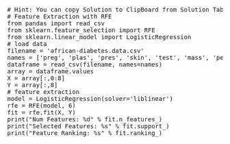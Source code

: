 <pre class="file" data-target="clipboard">
# Hint: You can copy Solution to ClipBoard from Solution Tab in Step 3
# Feature Extraction with RFE
from pandas import read_csv
from sklearn.feature_selection import RFE
from sklearn.linear_model import LogisticRegression
# load data
filename = 'african-diabetes.data.csv'
names = ['preg', 'plas', 'pres', 'skin', 'test', 'mass', 'pedi', 'age', 'class']
dataframe = read_csv(filename, names=names)
array = dataframe.values
X = array[:,0:8]
Y = array[:,8]
# feature extraction
model = LogisticRegression(solver='liblinear')
rfe = RFE(model, 6)
fit = rfe.fit(X, Y)
print("Num Features: %d" % fit.n_features_)
print("Selected Features: %s" % fit.support_)
print("Feature Ranking: %s" % fit.ranking_)



</pre>
